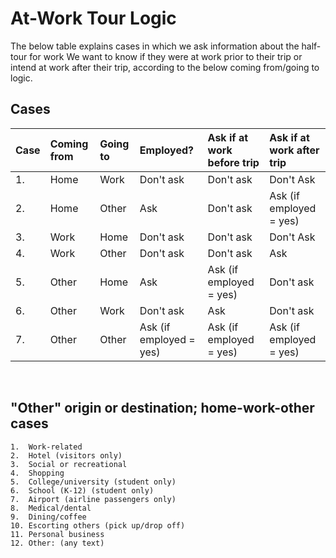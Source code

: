# At-Work Tour Logic


The below table explains cases in which we ask information about the half-tour for work We want to know if they were at work prior to their trip or intend 
at work after their trip, according to the below coming from/going to logic.


## Cases

| **Case** | **Coming from**        | **Going to**           | **Employed?**                  | **Ask if at work before trip** | **Ask if at work after trip**  |
|:---------|:-----------------------|:-----------------------|:-------------------------------|:-------------------------------|:-------------------------------|
| 1.       | Home                   | Work                   | Don't ask                      | Don't ask                      | Don't Ask                      |
| 2.       | Home                   | Other                  | Ask                            | Don't ask                      | Ask (if employed = yes)        |
| 3.       | Work                   | Home                   | Don't ask                      | Don't ask                      | Don't Ask                      |
| 4.       | Work                   | Other                  | Don't ask                      | Don't ask                      | Ask                            |
| 5.       | Other                  | Home                   | Ask                            | Ask (if employed = yes)        | Don't ask                      |
| 6.       | Other                  | Work                   | Don't ask                      | Ask                            | Don't ask                      |
| 7.       | Other                  | Other                  | Ask (if employed = yes)        | Ask (if employed = yes)        | Ask (if employed = yes)        |

 <br/>


## "Other" origin or destination; home-work-other cases

```
1.  Work-related
2.  Hotel (visitors only)
3.  Social or recreational
4.  Shopping
5.  College/university (student only)
6.  School (K-12) (student only)
7.  Airport (airline passengers only)
8.  Medical/dental
9.  Dining/coffee
10. Escorting others (pick up/drop off)
11. Personal business
12. Other: (any text)    
```




